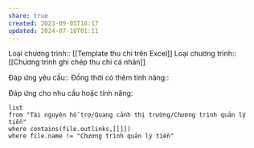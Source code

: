 ```yaml
---
share: true
created: 2023-09-05T16:17
updated: 2024-07-18T01:11
---
```

Loại chương trình:: [[Template thu chi trên Excel]]
Loại chương trình:: [[Chương trình ghi chép thu chi cá nhân]]

Đáp ứng yêu cầu:: 
Đồng thời có thêm tính năng::

Đáp ứng cho nhu cầu hoặc tính năng:
```dataview
list
from "Tài nguyên hỗ trợ/Quang cảnh thị trường/Chương trình quản lý tiền" 
where contains(file.outlinks,[[]])
where file.name != "Chương trình quản lý tiền" 
```